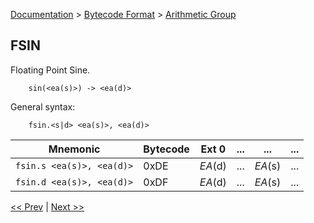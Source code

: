 [Documentation](../../README.md) > [Bytecode Format](../README.md) > [Arithmetic Group](../InstructionsArithmetic.md)

## FSIN

Floating Point Sine.

        sin(<ea(s)>) -> <ea(d)>

General syntax:

        fsin.<s|d> <ea(s)>, <ea(d)>

| Mnemonic | Bytecode | Ext 0 | ... | ... | ... |
| - | - | - | - | - | - |
| `fsin.s <ea(s)>, <ea(d)>` | 0xDE | *EA*(d) | ... | *EA*(s) | ... |
| `fsin.d <ea(s)>, <ea(d)>` | 0xDF | *EA*(d) | ... | *EA*(s) | ... |

[<< Prev](./a_23.md) | [Next >>](./a_25.md)
